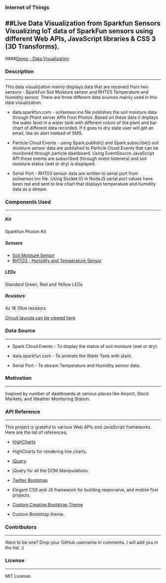 ### Internet of Things
##Live Data Visualization from Sparkfun Sensors
Visualizing IoT data of SparkFun sensors using different Web APIs, JavaScript libraries & CSS 3 (3D Transforms).
---
####[Demo - Data Visualization](http://nathan5x.github.io/IoT-DataViz/)

### Description
---
This data visualization mainly displays data that are received from two sensors - SparkFun Soil Moisture sensor and RHT03 Temperature and Humidity sensor. There are three different data sources mainly used in this data visualization.

* data.sparkfun.com - soilsensor.ino file publishes the soil moisture data through Phant server APIs from Photon. Based on these data it displays the water level in a water tank with different colors of the plant and bar chart of different data recorded. If it goes to dry state user will get an email, like an alert instead of SMS.

* Particle Cloud Events - using Spark.publish() and Spark.subscribe() soil moisture sensor data are published to Particle Cloud Events that can be monitored through particle dashboard. Using EventSource JavaScript API these events are subscribed (through event listeners) and soil moisture status (wet or dry) is displayed.

* Serial Port - RHT03 sensor data are written to serial port from soilsensor.ino file.  Using Socket.IO in NodeJS serial port values have been red and sent to line chart that displays temperature and humidity data as a stream.

### Components Used
---
##### Kit
Sparkfun Photon Kit

##### Sensors
* [Soil Moisture Sensor](https://www.sparkfun.com/products/13322)
* [RHTO3 - Humidity and Temperature Sensor](https://www.sparkfun.com/products/10167)

##### LEDs
Standard Green, Red and Yellow LEDs

##### Resistors
4x 1K Ohm resistors

[Circuit layouts can be viewed here](https://github.com/nathan5x/IoT-DataViz/tree/master/CircuitLayouts)

### Data Source
---
* Spark Cloud Events - To display the status of soil moisture (wet or dry).

* data.sparkfun.com - To animate the Water Tank with plant.

* Serial Port - To stream Temperature and Humidity sensor data.

### Motivation
---
Inspired by number of dashboards at various places like Airport, Stock Markets, and Weather Monitoring Station.

### API Reference
---
This project is grateful to various Web APIs and JavaScript frameworks. Here are the list of references,

* [HighCharts](http://www.highcharts.com/demo/line-basic/dark-green)
 - HighCharts for rendering line charts.

* [jQuery](https://jquery.com/)
 - jQuery for all the DOM Manipulations.

* [Twitter Bootstrap](http://getbootstrap.com/)
 - Elegant CSS and JS framework for building responsive, and mobile first projects.

* [Custom Creative Bootstrap Theme](http://startbootstrap.com/template-overviews/creative/)
 - Custom Bootstrap theme.

### Contributors
---
Want to be one? Drop your GitHub username in comments. I will add you in the list. :)

### License
---
MIT License.
